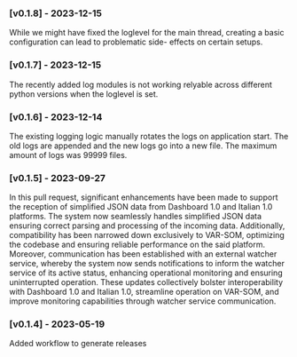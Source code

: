 
### [v0.1.8] - 2023-12-15
While we might have fixed the loglevel for the main thread, creating a basic configuration can lead to problematic side- effects on certain setups.


### [v0.1.7] - 2023-12-15
The recently added log modules is not working relyable across different python versions when the loglevel is set.


### [v0.1.6] - 2023-12-14
The existing logging logic manually rotates the logs on application start. The old logs are appended and the new logs go into a new file. The maximum amount of logs was 99999 files.


### [v0.1.5] - 2023-09-27
In this pull request, significant enhancements have been made to support the reception of simplified JSON data from Dashboard 1.0 and Italian 1.0 platforms. The system now seamlessly handles simplified JSON data ensuring correct parsing and processing of the incoming data. Additionally, compatibility has been narrowed down exclusively to VAR-SOM, optimizing the codebase and ensuring reliable performance on the said platform. Moreover, communication has been established with an external watcher service, whereby the system now sends notifications to inform the watcher service of its active status, enhancing operational monitoring and ensuring uninterrupted operation. These updates collectively bolster interoperability with Dashboard 1.0 and Italian 1.0, streamline operation on VAR-SOM, and improve monitoring capabilities through watcher service communication.


### [v0.1.4] - 2023-05-19
Added workflow to generate releases

